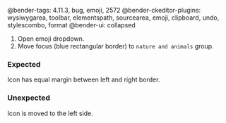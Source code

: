 @bender-tags: 4.11.3, bug, emoji, 2572
@bender-ckeditor-plugins: wysiwygarea, toolbar, elementspath, sourcearea, emoji, clipboard, undo, stylescombo, format
@bender-ui: collapsed

1. Open emoji dropdown.
2. Move focus (blue rectangular border) to `nature and animals` group.
### Expected
Icon has equal margin between left and right border.
### Unexpected
Icon is moved to the left side.
